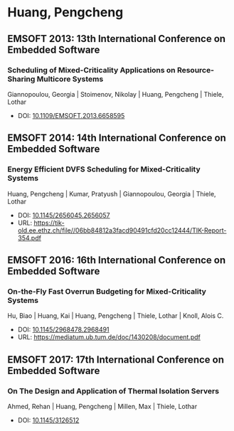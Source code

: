 # Huang, Pengcheng

## EMSOFT 2013: 13th International Conference on Embedded Software

### Scheduling of Mixed-Criticality Applications on Resource-Sharing Multicore Systems
Giannopoulou, Georgia | Stoimenov, Nikolay | Huang, Pengcheng | Thiele, Lothar
* DOI: [10.1109/EMSOFT.2013.6658595](https://doi.org/10.1109/EMSOFT.2013.6658595)

## EMSOFT 2014: 14th International Conference on Embedded Software

### Energy Efficient DVFS Scheduling for Mixed-Criticality Systems
Huang, Pengcheng | Kumar, Pratyush | Giannopoulou, Georgia | Thiele, Lothar
* DOI: [10.1145/2656045.2656057](https://doi.org/10.1145/2656045.2656057)
* URL: <https://tik-old.ee.ethz.ch/file//06bb84812a3facd90491cfd20cc12444/TIK-Report-354.pdf>

## EMSOFT 2016: 16th International Conference on Embedded Software

### On-the-Fly Fast Overrun Budgeting for Mixed-Criticality Systems
Hu, Biao | Huang, Kai | Huang, Pengcheng | Thiele, Lothar | Knoll, Alois C.
* DOI: [10.1145/2968478.2968491](https://doi.org/10.1145/2968478.2968491)
* URL: <https://mediatum.ub.tum.de/doc/1430208/document.pdf>

## EMSOFT 2017: 17th International Conference on Embedded Software

### On The Design and Application of Thermal Isolation Servers
Ahmed, Rehan | Huang, Pengcheng | Millen, Max | Thiele, Lothar
* DOI: [10.1145/3126512](https://doi.org/10.1145/3126512)

